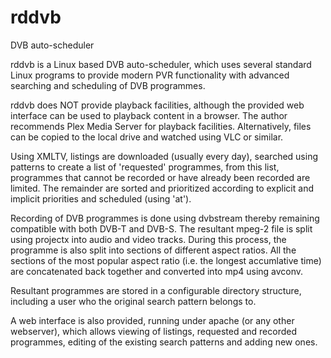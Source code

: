 # rddvb
DVB auto-scheduler

rddvb is a Linux based DVB auto-scheduler, which uses several standard Linux programs to provide modern PVR functionality with advanced searching and scheduling of DVB programmes.

rddvb does NOT provide playback facilities, although the provided web interface can be used to playback content in a browser.  The author recommends Plex Media Server for playback facilities.  Alternatively, files can be copied to the local drive and watched using VLC or similar.

Using XMLTV, listings are downloaded (usually every day), searched using patterns to create a list of 'requested' programmes, from this list, programmes that cannot be recorded or have already been recorded are limited.  The remainder are sorted and prioritized according to explicit and implicit priorities and scheduled (using 'at').

Recording of DVB programmes is done using dvbstream thereby remaining compatible with both DVB-T and DVB-S.  The resultant mpeg-2 file is split using projectx into audio and video tracks. During this process, the programme is also split into sections of different aspect ratios. All the sections of the most popular aspect ratio (i.e. the longest accumlative time) are concatenated back together and converted into mp4 using avconv.

Resultant programmes are stored in a configurable directory structure, including a user who the original search pattern belongs to.

A web interface is also provided, running under apache (or any other webserver), which allows viewing of listings, requested and recorded programmes, editing of the existing search patterns and adding new ones.

